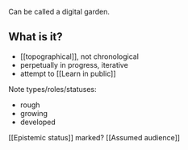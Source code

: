 
Can be called a digital garden.

## What is it?

- [[topographical]], not chronological
- perpetually in progress, iterative
- attempt to [[Learn in public]]


Note types/roles/statuses:

- rough
- growing
- developed

[[Epistemic status]] marked?
[[Assumed audience]]